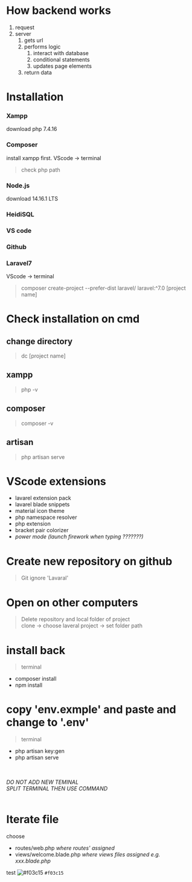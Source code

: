 # How backend works
1. request <br>
2. server <br>
   1. gets url <br>
   2. performs logic <br>
       1. interact with database <br>
       2. conditional statements <br>
       3. updates page elements <br>
   3. return data



# Installation
### Xampp
 download php 7.4.16

### Composer
 install xampp first. VScode -> terminal <br>
> check php path

### Node.js
   download 14.16.1 LTS

### HeidiSQL

### VS code

### Github
### Laravel7
   VScode -> terminal <br>
> composer create-project --prefer-dist laravel/  laravel:^7.0 [project name]



# Check installation on cmd
## change directory 
> dc [project name] <br>
## xampp
> php -v <br>
## composer
> composer -v <br>
## artisan
> php artisan serve <br>



# VScode extensions
- lavarel extension pack
- lavarel blade snippets
- material icon theme
- php namespace resolver
- php extension
- bracket pair colorizer
- *power mode (launch firework when typing ???????)*



# Create new repository on github
> Git ignore 'Lavaral'



# Open on other computers
> Delete repository and local folder of project <br>
> clone -> choose laveral project -> set folder path 


# install back
> terminal <br>
* composer install <br>
* npm install

# copy 'env.exmple' and paste and change to '.env'
> terminal <br>
* php artisan key:gen <br>
* php artisan serve



<br><br>
*DO NOT ADD NEW TEMINAL* <br>
*SPLIT TERMINAL THEN USE COMMAND*
<br><br>


# Iterate file
choose
- routes/web.php  *where routes' assigned*
- views/welcome.blade.php *where views files assigned* *e.g. xxx.blade.php*




test
![#f03c15](https://via.placeholder.com/15/f03c15/000000?text=+) `#f03c15`
